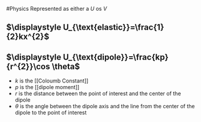 #Physics 
Represented as either a $\displaystyle U$ os $\displaystyle V$
## $\displaystyle U_{\text{elastic}}=\frac{1}{2}kx^{2}$
## $\displaystyle U_{\text{dipole}}=\frac{kp}{r^{2}}\cos \theta$
* $\displaystyle k$ is the [[Coloumb Constant]]
* $\displaystyle p$ is the [[dipole moment]]
* $\displaystyle r$ is the distance between the point of interest and the center of the dipole
* $\displaystyle \theta$ is the angle between the dipole axis and the line from the center of the dipole to the point of interest